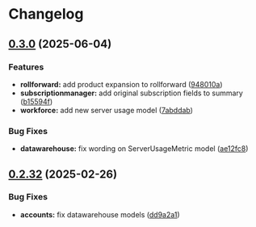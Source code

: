 # Changelog

## [0.3.0](https://github.com/uptick/datawarehouse/compare/0.2.36...v0.3.0) (2025-06-04)


### Features

* **rollforward:** add product expansion to rollforward ([948010a](https://github.com/uptick/datawarehouse/commit/948010a363990d98163666098fa5be10aef1a803))
* **subscriptionmanager:** add original subscription fields to summary ([b15594f](https://github.com/uptick/datawarehouse/commit/b15594feecbeb118e9e6974243d01875e7edf23b))
* **workforce:** add new server usage model ([7abddab](https://github.com/uptick/datawarehouse/commit/7abddab0a1e222dbe280fa56f29e179811923799))


### Bug Fixes

* **datawarehouse:** fix wording on ServerUsageMetric model ([ae12fc8](https://github.com/uptick/datawarehouse/commit/ae12fc8514d883592934b18b83fd3b332fcbf394))

## [0.2.32](https://github.com/uptick/datawarehouse/compare/0.2.31...v0.2.32) (2025-02-26)


### Bug Fixes

* **accounts:** fix datawarehouse models ([dd9a2a1](https://github.com/uptick/datawarehouse/commit/dd9a2a1310638e81f07a50dfcbbe2286a978d5d5))
